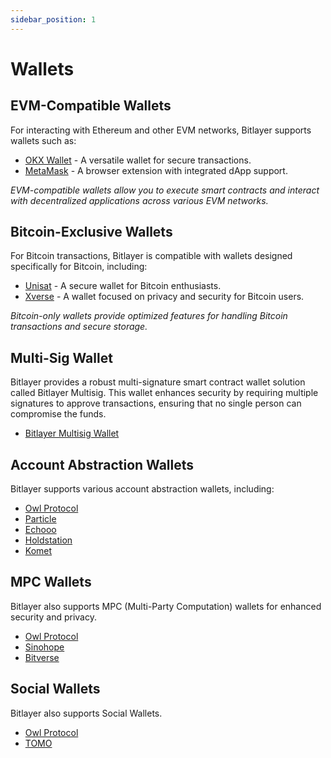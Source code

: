 ```yaml
---
sidebar_position: 1
---
```


# Wallets

## EVM-Compatible Wallets

For interacting with Ethereum and other EVM networks, Bitlayer supports wallets such as:

- [OKX Wallet](https://www.okx.com/web3) - A versatile wallet for secure transactions.
- [MetaMask](https://metamask.io/) - A browser extension with integrated dApp support.

*EVM-compatible wallets allow you to execute smart contracts and interact with decentralized applications across various EVM networks.*

## Bitcoin-Exclusive Wallets

For Bitcoin transactions, Bitlayer is compatible with wallets designed specifically for Bitcoin, including:

- [Unisat](https://unisat.io/) - A secure wallet for Bitcoin enthusiasts.
- [Xverse](https://www.xverse.app/) - A wallet focused on privacy and security for Bitcoin users.

*Bitcoin-only wallets provide optimized features for handling Bitcoin transactions and secure storage.*

## Multi-Sig Wallet

Bitlayer provides a robust multi-signature smart contract wallet solution called Bitlayer Multisig. This wallet enhances security by requiring multiple signatures to approve transactions, ensuring that no single person can compromise the funds.

- [Bitlayer Multisig Wallet](http://multisign.bitlayer.org)

## Account Abstraction Wallets

Bitlayer supports various account abstraction wallets, including:

- [Owl Protocol](https://docs.owl.build/learn-wallets)
- [Particle](../../Hidden/Build/BTC-Connect.md)
- [Echooo](https://www.echooo.xyz/)
- [Holdstation](https://holdstation.com/)
- [Komet](https://komet.me/)

## MPC Wallets

Bitlayer also supports MPC (Multi-Party Computation) wallets for enhanced security and privacy. 

- [Owl Protocol](https://docs.owl.build/learn-wallets)
- [Sinohope](https://sinohope.com)
- [Bitverse](https://www.bitverse.zone/)

## Social Wallets

Bitlayer also supports Social Wallets. 

- [Owl Protocol](https://docs.owl.build/learn-wallets)
- [TOMO](https://tomo.inc/)


